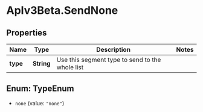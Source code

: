 # ApIv3Beta.SendNone

## Properties

Name | Type | Description | Notes
------------ | ------------- | ------------- | -------------
**type** | **String** | Use this segment type to send to the whole list | 



## Enum: TypeEnum


* `none` (value: `"none"`)




